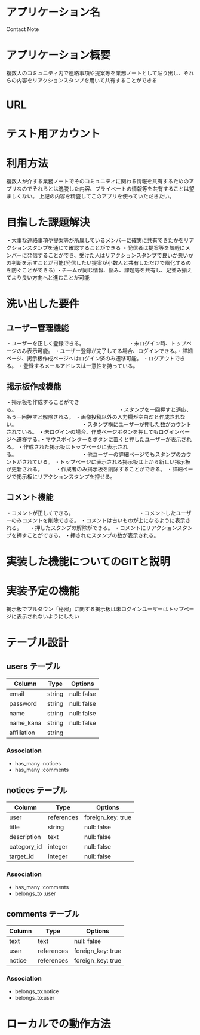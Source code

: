 # アプリケーション名

Contact Note

# アプリケーション概要

複数人のコミュニティ内で連絡事項や提案等を業務ノートとして貼り出し、それらの内容をリアクションスタンプを用いて共有することができる

# URL

# テスト用アカウント

# 利用方法

複数人が介する業務ノートでそのコミュニティに関わる情報を共有するためのアプリなのでそれらとは逸脱した内容、プライベートの情報等を共有することは望ましくない。
上記の内容を精査してこのアプリを使っていただきたい。

# 目指した課題解決

・大事な連絡事項や提案等が所属しているメンバーに確実に共有できたかをリアクションスタンプを通じて確認することができる
・発信者は提案等を気軽にメンバーに発信することができ、受けた人はリアクションスタンプで良いか悪いかの判断を示すことが可能(発信したい提案が小数人と共有しただけで風化するのを防ぐことができる)
・チームが同じ情報、悩み、課題等を共有し、足並み揃えてより良い方向へと進むことが可能

# 洗い出した要件

## ユーザー管理機能
・ユーザーを正しく登録できる。　　　　　　　　　・未ログイン時、トップページのみ表示可能。
・ユーザー登録が完了してる場合、ログインできる。・詳細ページ、掲示板作成ページへはログイン済のみ遷移可能。
・ログアウトできる。
・登録するメールアドレスは一意性を持っている。

## 掲示板作成機能
・掲示板を作成することができる。　　　　　　　　　　　　　　　　　　　　・スタンプを一回押すと適応、もう一回押すと解除される。
・画像投稿以外の入力欄が空白だと作成されない。　　　　　　　　　　　　　・スタンプ横にユーザーが押した数がカウントされている。
・未ログインの場合、作成ページボタンを押してもログインページへ遷移する。・マウスポインターをボタンに置くと押したユーザーが表示される。
・作成された掲示板はトップページに表示される。　　　　　　　　　　　　　・他ユーザーの詳細ページでもスタンプのカウントがされている。
・トップページに表示される掲示板は上から新しい掲示板が更新される。　　　・作成者のみ掲示板を削除することができる。
・詳細ページで掲示板にリアクションスタンプを押せる。

## コメント機能
・コメントが正しくできる。　　　　　　　　　　　　　・コメントしたユーザーのみコメントを削除できる。
・コメントは古いものが上になるように表示される。　　・押したスタンプの解除ができる。
・コメントにリアクションスタンプを押すことができる。
・押されたスタンプの数が表示される。

# 実装した機能についてのGITと説明

# 実装予定の機能

掲示板でプルダウン「秘密」に関する掲示板は未ログインユーザーはトップページに表示されないようにしたい

# テーブル設計

## users テーブル

| Column      | Type   | Options     |
| ----------- | ------ | ----------- |
| email       | string | null: false |
| password    | string | null: false |
| name        | string | null: false |
| name_kana   | string | null: false |
| affiliation | string |             |

### Association

- has_many :notices
- has_many :comments

## notices テーブル

| Column      | Type       | Options           |
| ----------- | ---------- | ----------------- |
| user        | references | foreign_key: true |
| title       | string     | null: false       |
| description | text       | null: false       |
| category_id | integer    | null: false       |
| target_id   | integer    | null: false       |

### Association

- has_many :comments
- belongs_to :user

## comments テーブル

| Column    | Type       | Options           |
| --------- | ---------- | ----------------- |
| text      | text       | null: false       |
| user      | references | foreign_key: true |
| notice    | references | foreign_key: true |

### Association

- belongs_to:notice
- belongs_to:user

# ローカルでの動作方法


